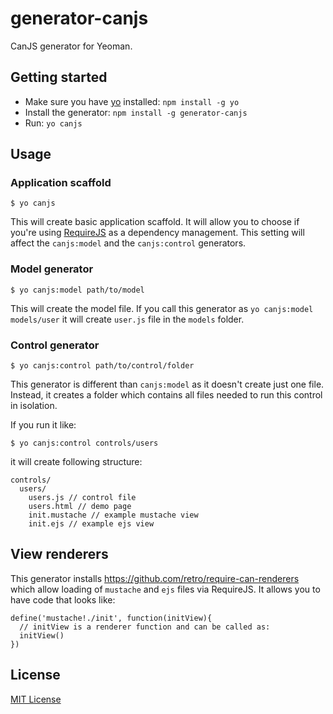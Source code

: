 # generator-canjs

CanJS generator for Yeoman.

## Getting started
- Make sure you have [yo](https://github.com/yeoman/yo) installed:
    `npm install -g yo`
- Install the generator: `npm install -g generator-canjs`
- Run: `yo canjs`

## Usage

### Application scaffold

    $ yo canjs

This will create basic application scaffold. It will allow you to choose if you're using
[RequireJS](http://http://requirejs.org/) as a dependency management. This setting will
affect the `canjs:model` and the `canjs:control` generators.

### Model generator

    $ yo canjs:model path/to/model

This will create the model file. If you call this generator as `yo canjs:model models/user`
it will create `user.js` file in the `models` folder.

### Control generator

    $ yo canjs:control path/to/control/folder

This generator is different than `canjs:model` as it doesn't create just one file. Instead,
it creates a folder which contains all files needed to run this control in isolation.

If you run it like:

    $ yo canjs:control controls/users

it will create following structure:

    controls/
      users/
        users.js // control file
        users.html // demo page
        init.mustache // example mustache view
        init.ejs // example ejs view

## View renderers 

This generator installs https://github.com/retro/require-can-renderers which allow loading of
`mustache` and `ejs` files via RequireJS. It allows you to have code that looks like:

    define('mustache!./init', function(initView){
      // initView is a renderer function and can be called as:
      initView()
    })

## License
[MIT License](http://en.wikipedia.org/wiki/MIT_License)
